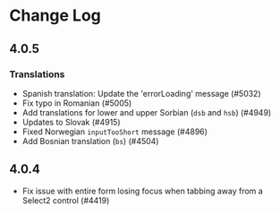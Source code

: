 # Change Log

## 4.0.5

### Translations
- Spanish translation: Update the 'errorLoading' message (#5032)
- Fix typo in Romanian (#5005)
- Add translations for lower and upper Sorbian (`dsb` and `hsb`) (#4949)
- Updates to Slovak (#4915)
- Fixed Norwegian `inputTooShort` message (#4896)
- Add Bosnian translation (`bs`) (#4504)

## 4.0.4
- Fix issue with entire form losing focus when tabbing away from a Select2 control (#4419)
